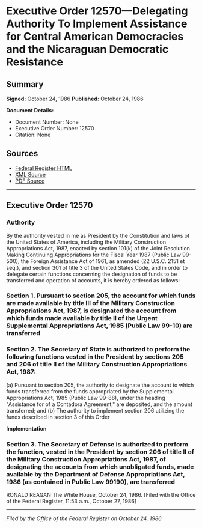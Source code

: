 # Executive Order 12570—Delegating Authority To Implement Assistance for Central American Democracies and the Nicaraguan Democratic Resistance

## Summary

**Signed:** October 24, 1986
**Published:** October 24, 1986

**Document Details:**
- Document Number: None
- Executive Order Number: 12570
- Citation: None

## Sources
- [Federal Register HTML](https://www.presidency.ucsb.edu/documents/executive-order-12570-delegating-authority-implement-assistance-for-central-american)
- [XML Source](None)
- [PDF Source](None)

---

## Executive Order 12570

### Authority

By the authority vested in me as President by the Constitution and laws of the United States of America, including the Military Construction Appropriations Act, 1987, enacted by section 101(k) of the Joint Resolution Making Continuing Appropriations for the Fiscal Year 1987 (Public Law 99-500), the Foreign Assistance Act of 1961, as amended (22 U.S.C. 2151 et seq.), and section 301 of title 3 of the United States Code, and in order to delegate certain functions concerning the designation of funds to be transferred and operation of accounts, it is hereby ordered as follows:
### Section 1. Pursuant to section 205, the account for which funds are made available by title III of the Military Construction Appropriations Act, 1987, is designated the account from which funds made available by title II of the Urgent Supplemental Appropriations Act, 1985 (Public Law 99-10) are transferred

### Section 2. The Secretary of State is authorized to perform the following functions vested in the President by sections 205 and 206 of title II of the Military Construction Appropriations Act, 1987:

(a) Pursuant to section 205, the authority to designate the account to which funds transferred from the funds appropriated by the Supplemental Appropriations Act, 1985 (Public Law 99-88), under the heading "Assistance for  of a Contadora Agreement," are deposited, and the amount transferred; and
(b) The authority to implement section 206 utilizing the funds described in section 3 of this Order

**Implementation**

### Section 3. The Secretary of Defense is authorized to perform the function, vested in the President by section 206 of title II of the Military Construction Appropriations Act, 1987, of designating the accounts from which unobligated funds, made available by the Department of Defense Appropriations Act, 1986 (as contained in Public Law 99190), are transferred

RONALD REAGAN
The White House,
October 24, 1986.
[Filed with the Office of the Federal Register, 11:53 a.m., October 27, 1986]

---

*Filed by the Office of the Federal Register on October 24, 1986*
